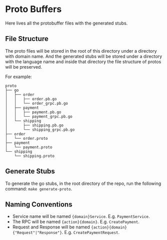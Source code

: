 # Proto Buffers

Here lives all the protobuffer files with the generated stubs.

## File Structure

The proto files will be stored in the root of this directory under a directory
with domain name. And the generated stubs will be stored under a directory
with the language name and inside that directory the file structure of protos
will be preserved.

For example:

```text
proto
├── go
│   ├── order
│   │   ├── order.pb.go
│   │   └── order_grpc.pb.go
│   ├── payment
│   │   ├── payment.pb.go
│   │   └── payment_grpc.pb.go
│   └── shipping
│       ├── shipping.pb.go
│       └── shipping_grpc.pb.go
├── order
│   └── order.proto
├── payment
│   └── payment.proto
└── shipping
    └── shipping.proto
```

## Generate Stubs

To generate the go stubs, in the root directory of the repo, run the following
command: `make generate-proto`.

## Naming Conventions

- Service name will be named `{domain}Service`. E.g. `PaymentService`.
- The RPC will be named `{action}{domain}`. E.g. `CreatePayment`.
- Request and Response will be named `{action}{domain}{"Request"|"Response"}`.
  E.g. `CreatePaymentRequest`.
